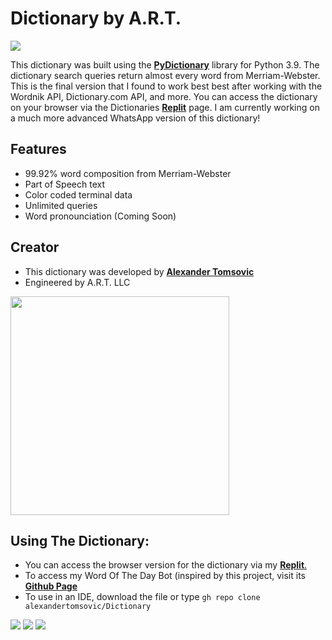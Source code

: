 # Dictionary by A.R.T.
![](https://img.shields.io/static/v1?label=Dictionary+Status&style=flat-square&message=Active&color=brightgreen)

This dictionary was built using the [**PyDictionary**](https://pypi.org/project/PyDictionary/) library for Python 3.9. The dictionary search queries return almost every word from Merriam-Webster. This is the final version that I found to work best best after working with the Wordnik API, Dictionary.com API, and more. You can access the dictionary on your browser via the Dictionaries [**Replit**](https://replit.com/@AlexTomsovic/Dictionary#main.py) page. I am currently working on a much more advanced WhatsApp version of this dictionary! 

## Features
- 99.92% word composition from Merriam-Webster
- Part of Speech text
- Color coded terminal data
- Unlimited queries 
- Word pronounciation (Coming Soon)


## Creator
- This dictionary was developed by [**Alexander Tomsovic**](github.com/alexandertomsovic)
- Engineered by A.R.T. LLC

<a target="_blank" href="https://alextomsovic1.wixsite.com/my-site">
<picture>
  <source media="(prefers-color-scheme: dark)" srcset="https://user-images.githubusercontent.com/84757117/185300584-bf5c08aa-15a5-442c-a580-87c3a701c5b7.png">
  <source media="(prefers-color-scheme: light)" srcset="https://user-images.githubusercontent.com/84757117/185300584-bf5c08aa-15a5-442c-a580-87c3a701c5b7.png">
  <img src="" width="350">
</picture>
</a>

## Using The Dictionary:
- You can access the browser version for the dictionary via my [**Replit**.](https://replit.com/@AlexTomsovic/Dictionary#main.py)
- To access my Word Of The Day Bot (inspired by this project, visit its  [**Github Page**](https://github.com/alexandertomsovic/WordOfTheDay)
- To use in an IDE, download the file or type `gh repo clone alexandertomsovic/Dictionary`

![](https://img.shields.io/static/v1?label=Words+Queried&style=flat-square&message=763,382&color=48d4c6)
![](https://img.shields.io/static/v1?label=Words+Added+Today&style=flat-square&message=370&color=c4341d)
![](https://img.shields.io/static/v1?label=Most+Searched_Word&style=flat-square&message=vaccine&color=e60ed7)

